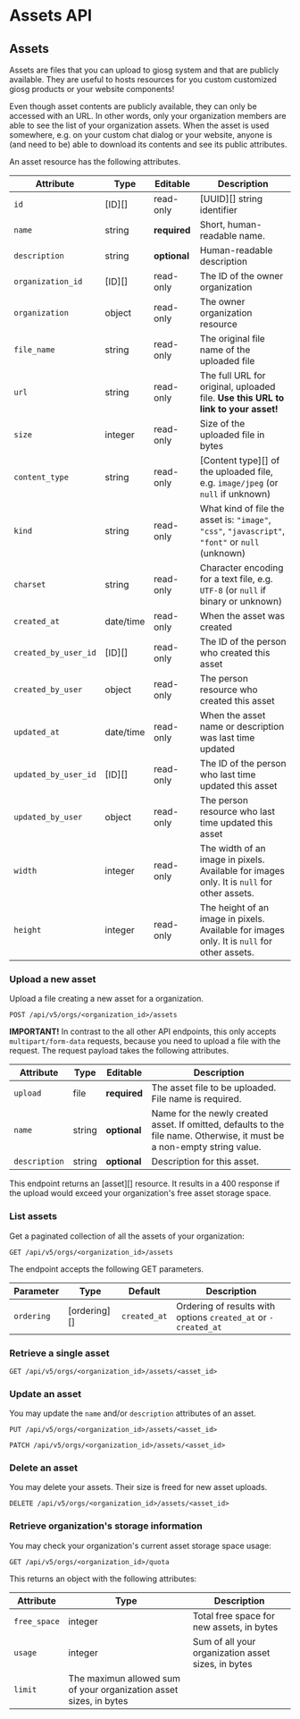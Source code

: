Assets API
==========

## Assets

Assets are files that you can upload to giosg system and that are publicly available. They are useful to hosts resources for you custom customized giosg products or your website components!

Even though asset contents are publicly available, they can only be accessed with an URL. In other words, only your organization members are able to see the list of your organization assets. When the asset is used somewhere, e.g. on your custom chat dialog or your website, anyone is (and need to be) able to download its contents and see its public attributes.

An asset resource has the following attributes.

Attribute     | Type      | Editable     | Description
--------------|-----------|--------------|------------
`id`            | [ID][]    | read-only    | [UUID][] string identifier
`name`          | string    | **required**     | Short, human-readable name.
`description`   | string    | **optional**     | Human-readable description
`organization_id` | [ID][]   | read-only    | The ID of the owner organization
`organization`       | object    | read-only    | The owner organization resource
`file_name`     | string    | read-only    | The original file name of the uploaded file
`url`           | string    | read-only    | The full URL for original, uploaded file. **Use this URL to link to your asset!**
`size`          | integer   | read-only    | Size of the uploaded file in bytes
`content_type`  | string    | read-only    | [Content type][] of the uploaded file, e.g. `image/jpeg` (or `null` if unknown)
`kind`          | string    | read-only    | What kind of file the asset is: `"image"`, `"css"`, `"javascript"`, `"font"` or `null` (unknown)
`charset`       | string    | read-only    | Character encoding for a text file, e.g. `UTF-8` (or `null` if binary or unknown)
`created_at`    | date/time | read-only | When the asset was created
`created_by_user_id` | [ID][] | read-only | The ID of the person who created this asset
`created_by_user` | object | read-only | The person resource who created this asset
`updated_at`   | date/time | read-only | When the asset name or description was last time updated
`updated_by_user_id` | [ID][] | read-only | The ID of the person who last time updated this asset
`updated_by_user` | object | read-only | The person resource who last time updated this asset
`width` | integer | read-only | The width of an image in pixels. Available for images only. It is `null` for other assets.
`height` | integer | read-only | The height of an image in pixels. Available for images only. It is `null` for other assets.

### Upload a new asset

Upload a file creating a new asset for a organization.

`POST /api/v5/orgs/<organization_id>/assets`

<aside class="warning">
<strong>IMPORTANT!</strong> In contrast to the all other API endpoints, this only accepts <code>multipart/form-data</code> requests, because you need to upload a file with the request. The request payload takes the following attributes.
</aside>

Attribute   | Type   | Editable     | Description
------------|--------|--------------|------------
`upload`      | file   | **required** | The asset file to be uploaded. File name is required.
`name`        | string | **optional**     | Name for the newly created asset. If omitted, defaults to the file name. Otherwise, it must be a non-empty string value.
`description` | string | **optional**     | Description for this asset.

This endpoint returns an [asset][] resource. It results in a 400 response if the upload would exceed your organization's free asset storage space.

### List assets

Get a paginated collection of all the assets of your organization:

`GET /api/v5/orgs/<organization_id>/assets`

The endpoint accepts the following GET parameters.

Parameter | Type | Default | Description
----------|------|---------|------------
`ordering` | [ordering][] | `created_at` | Ordering of results with options `created_at` or `-created_at`

### Retrieve a single asset

`GET /api/v5/orgs/<organization_id>/assets/<asset_id>`

### Update an asset
You may update the `name` and/or `description` attributes of an asset.

`PUT /api/v5/orgs/<organization_id>/assets/<asset_id>`

`PATCH /api/v5/orgs/<organization_id>/assets/<asset_id>`

### Delete an asset
You may delete your assets. Their size is freed for new asset uploads.

`DELETE /api/v5/orgs/<organization_id>/assets/<asset_id>`

### Retrieve organization's storage information
You may check your organization's current asset storage space usage:

`GET /api/v5/orgs/<organization_id>/quota`

This returns an object with the following attributes:

Attribute   | Type   | Description
------------|--------|--------------
`free_space` | integer | Total free space for new assets, in bytes
`usage` | integer | Sum of all your organization asset sizes, in bytes
`limit` | The maximun allowed sum of your organization asset sizes, in bytes
